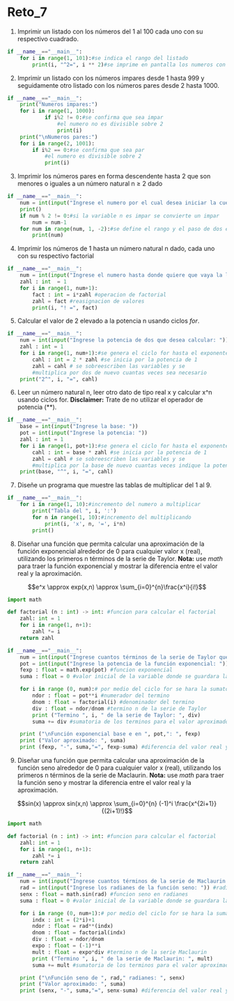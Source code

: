 # Reto_7

1. Imprimir un listado con los números del 1 al 100 cada uno con su respectivo cuadrado.
```python
if __name__=="__main__":
    for i in range(1, 101):#se indica el rango del listado
        print(i, "^2=", i ** 2)#se imprime en pantalla los numeros con sus cuadrados
```
2.  Imprimir un listado con los números impares desde 1 hasta 999 y seguidamente otro listado con los números pares desde 2 hasta 1000.
```python
if __name__=="__main__":
    print("Numeros impares:")
    for i in range(1, 1000):
            if i%2 != 0:#se confirma que sea impar
                #el numero no es divisible sobre 2
                print(i)
    print("\nNumeros pares:")
    for i in range(2, 1001):
        if i%2 == 0:#se confirma que sea par
            #el numero es divisible sobre 2
            print(i)
```
3.  Imprimir los números pares en forma descendente hasta 2 que son menores o iguales a un número natural n ≥ 2 dado
```python
if __name__=="__main__":
    num = int(input("Ingrese el numero por el cual desea iniciar la cuenta regresiva: "))
    print()
    if num % 2 != 0:#si la variable n es impar se convierte un impar
        num = num-1
    for num in range(num, 1, -2):#se define el rango y el paso de dos en dos decreciente
        print(num)
```
4. Imprimir los números de 1 hasta un número natural n dado, cada uno con su respectivo factorial
```python
if __name__=="__main__":
    num = int(input("Ingrese el numero hasta donde quiere que vaya la lista de factoriales: "))
    zahl : int  = 1
    for i in range(1, num+1):
        fact : int = i*zahl #operacion de factorial
        zahl = fact #reasignacion de valores
        print(i, "! =", fact)
```
5. Calcular el valor de 2 elevado a la potencia n usando ciclos *for*.
```python
if __name__=="__main__":
    num = int(input("Ingrese la potencia de dos que desea calcular: "))
    zahl : int = 1
    for i in range(1, num+1):#se genera el ciclo for hasta el exponente ingresado
        cahl : int = 2 * zahl #se inicia por la potencia de 1
        zahl = cahl # se sobreescriben las variables y se
        #multiplica por dos de nuevo cuantas veces sea necesario
    print("2^", i, "=", cahl)
```
6. Leer un número natural n, leer otro dato de tipo real x y calcular x^n usando ciclos for. **Disclaimer:** Trate de no utilizar el operador de potencia (**).
```python
if __name__=="__main__":
    base = int(input("Ingrese la base: "))
    pot = int(input("Ingrese la potencia: "))
    zahl : int = 1
    for i in range(1, pot+1):#se genera el ciclo for hasta el exponente ingresado
        cahl : int = base * zahl #se inicia por la potencia de 1
        zahl = cahl # se sobreescriben las variables y se
        #multiplica por la base de nuevo cuantas veces indique la potencia
    print(base, "^", i, "=", cahl)
```
7. Diseñe un programa que muestre las tablas de multiplicar del 1 al 9.
```python
if __name__=="__main__":
    for i in range(1, 10):#incremento del numero a multiplicar
        print("Tabla del ", i, ':')
        for n in range(1, 10):#incremento del multiplicando
            print(i, 'x', n, '=', i*n)
        print()
```
8. Diseñar una función que permita calcular una aproximación de la función exponencial alrededor de 0 para cualquier valor x (real), utilizando los primeros n términos de la serie de Taylor. **Nota:** use *math* para traer la función exponencial y mostrar la diferencia entre el valor real y la aproximación.

$$e^x \approx exp(x,n) \approx \sum_{i=0}^{n}\frac{x^i}{i!}$$

```python
import math

def factorial (n : int) -> int: #funcion para calcular el factorial
    zahl: int = 1
    for i in range(1, n+1):
        zahl *= i
    return zahl

if __name__=="__main__":
    num = int(input("Ingrese cuantos términos de la serie de Taylor que desea calcular: "))
    pot = int(input("Ingrese la potencia de la función exponencial: ")) #potencia a la que se eleva e
    fexp : float = math.exp(pot) #funcion exponencial
    suma : float = 0 #valor inicial de la variable donde se guardara la sumatoria de los terminos de la serie

    for i in range (0, num):# por medio del ciclo for se hara la sumatoria 
        ndor : float = pot**i #numerador del termino
        dnom : float = factorial(i) #denominador del termino
        div : float = ndor/dnom #termino n de la serie de Taylor
        print ("Termino ", i, " de la serie de Taylor: ", div)
        suma += div #sumatoria de los terminos para el valor aproximado

    print ("\nFunción exponencial base e en ", pot,": ", fexp)
    print ("Valor aproximado: ", suma)
    print (fexp, "-", suma,"=", fexp-suma) #diferencia del valor real y aproximado 

```
9. Diseñar una función que permita calcular una aproximación de la función seno alrededor de 0 para cualquier valor x (real), utilizando los primeros n términos de la serie de Maclaurin. **Nota:** use *math* para traer la función seno y mostrar la diferencia entre el valor real y la aproximación.

$$sin(x) \approx sin(x,n) \approx \sum_{i=0}^{n} (-1)^i \frac{x^{2i+1}}{(2i+1)!}$$

```python
import math

def factorial (n : int) -> int: #funcion para calcular el factorial
    zahl: int = 1
    for i in range(1, n+1):
        zahl *= i
    return zahl

if __name__=="__main__":
    num = int(input("Ingrese cuantos términos de la serie de Maclaurin que desea calcular: "))
    rad = int(input("Ingrese los radianes de la función seno: ")) #radianes
    senx : float = math.sin(rad) #funcion seno en radianes
    suma : float = 0 #valor inicial de la variable donde se guardara la sumatoria de los terminos de la serie

    for i in range (0, num+1):# por medio del ciclo for se hara la sumatoria 
        indx : int = (2*i)+1 
        ndor : float = rad**(indx)
        dnom : float = factorial(indx)
        div : float = ndor/dnom
        expo : float = (-1)**i
        mult : float = expo*div #termino n de la serie Maclaurin
        print ("Termino ", i, " de la serie de Maclaurin: ", mult)
        suma += mult #sumatoria de los terminos para el valor aproximado

    print ("\nFunción seno de ", rad," radianes: ", senx)
    print ("Valor aproximado: ", suma)
    print (senx, "-", suma,"=", senx-suma) #diferencia del valor real y aproximado 

```
